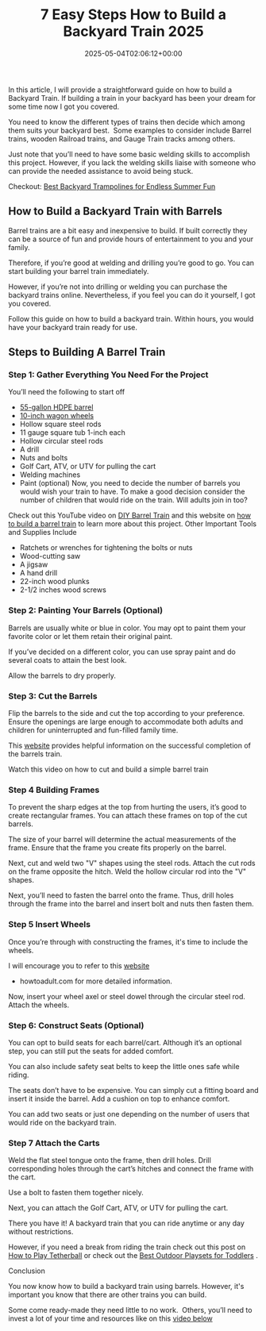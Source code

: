 ﻿---
layout: post
title: 7 Easy Steps How to Build a Backyard Train 2025
date: '2025-05-04T02:06:12+00:00'
categories:
- Backyard Games
tags: []
slug: /how-to-build-a-backyard-train/
lastmod: 2025-05-07T12:21:27+03:00
---

In this article, I will provide a straightforward guide on how to build a Backyard Train. If building a train in your backyard has been your dream for some time now I got you covered.

You need to know the different types of trains then decide which among them suits your backyard best.  Some examples to consider include Barrel trains, wooden Railroad trains, and Gauge Train tracks among others.

Just note that you’ll need to have some basic welding skills to accomplish this project. However, if you lack the welding skills liaise with someone who can provide the needed assistance to avoid being stuck.

Checkout:
[Best Backyard Trampolines for Endless Summer Fun](https://pestpolicy.com/best-backyard-trampolines/)
## How to Build a Backyard Train with Barrels
Barrel trains are a bit easy and inexpensive to build. If built correctly they can be a source of fun and provide hours of entertainment to you and your family.

Therefore, if you’re good at welding and drilling you’re good to go. You can start building your barrel train immediately.

However, if you’re not into drilling or welding you can purchase the backyard trains online. Nevertheless, if you feel you can do it yourself, I got you covered.

Follow this guide on how to build a backyard train. Within hours, you would have your backyard train ready for use.
## Steps to Building A Barrel Train
### Step 1: Gather Everything You Need For the Project
You’ll need the following to start off
- [55-gallon HDPE barrel](https://www.amazon.com/dp/B06Y2H5GVX/?tag=p-policy-20)
- [10-inch wagon wheels](https://www.amazon.com/dp/B00ECAVJ1I/?tag=p-policy-20)
- Hollow square steel rods
- 11 gauge square tub 1-inch each
- Hollow circular steel rods
- A drill
- Nuts and bolts
- Golf Cart, ATV, or UTV for pulling the cart
- Welding machines
- Paint (optional)
Now, you need to decide the number of barrels you would wish your train to have. To make a good decision consider the number of children that would ride on the train. Will adults join in too?

Check out this YouTube video on
[DIY Barrel Train](https://www.youtube.com/watch?v=ZmopTBgGCzk)
and this website on
[how to build a barrel train](https://www.popularmechanics.com/home/how-to-plans/how-to/a20791/how-to-build-a-diy-barrel-train-that-your-kids-will-love/)
to learn more about this project.
Other Important Tools and Supplies Include
- Ratchets or wrenches for tightening the bolts or nuts
- Wood-cutting saw
- A jigsaw
- A hand drill
- 22-inch wood plunks
- 2-1/2 inches wood screws
### Step 2: Painting Your Barrels (Optional)
Barrels are usually white or blue in color. You may opt to paint them your favorite color or let them retain their original paint.

If you’ve decided on a different color, you can use spray paint and do several coats to attain the best look.

Allow the barrels to dry properly.
### Step 3: Cut the Barrels
Flip the barrels to the side and cut the top according to your preference. Ensure the openings are large enough to accommodate both adults and children for uninterrupted and fun-filled family time.

This
[website](https://howtoadult.com/trailer-plastic-barrels-4709116.html)
provides helpful information on the successful completion of the barrels train.

Watch this video on how to cut and build a simple barrel train
### Step 4 Building Frames
To prevent the sharp edges at the top from hurting the users, it’s good to create rectangular frames. You can attach these frames on top of the cut barrels.

The size of your barrel will determine the actual measurements of the frame. Ensure that the frame you create fits properly on the barrel.

Next, cut and weld two "V" shapes using the steel rods. Attach the cut rods on the frame opposite the hitch. Weld the hollow circular rod into the "V" shapes.

Next, you’ll need to fasten the barrel onto the frame. Thus, drill holes through the frame into the barrel and insert bolt and nuts then fasten them.
### Step 5 Insert Wheels
Once you’re through with constructing the frames, it's time to include the wheels.

I will encourage you to refer to this
[website](https://howtoadult.com/trailer-plastic-barrels-4709116.html)
- howtoadult.com for more detailed information.

Now, insert your wheel axel or steel dowel through the circular steel rod. Attach the wheels.
### Step 6: Construct Seats (Optional)
You can opt to build seats for each barrel/cart. Although it’s an optional step, you can still put the seats for added comfort.

You can also include safety seat belts to keep the little ones safe while riding.

The seats don’t have to be expensive. You can simply cut a fitting board and insert it inside the barrel. Add a cushion on top to enhance comfort.

You can add two seats or just one depending on the number of users that would ride on the backyard train.
### Step 7 Attach the Carts
Weld the flat steel tongue onto the frame, then drill holes. Drill corresponding holes through the cart’s hitches and connect the frame with the cart.

Use a bolt to fasten them together nicely.

Next, you can attach the Golf Cart, ATV, or UTV for pulling the cart.

There you have it! A backyard train that you can ride anytime or any day without restrictions.

However, if you need a break from riding the train check out this post on
[How to Play Tetherball](https://pestpolicy.com/how-to-play-tetherball/)
or check out the
[Best Outdoor Playsets for Toddlers](https://pestpolicy.com/best-outdoor-playsets-for-toddlers/)
.

Conclusion

You now know how to build a backyard train using barrels. However, it's important you know that there are other trains you can build.

Some come ready-made they need little to no work.  Others, you’ll need to invest a lot of your time and resources like on this
[video below](https://www.youtube.com/watch?v=U3Y2fy6M2-8)